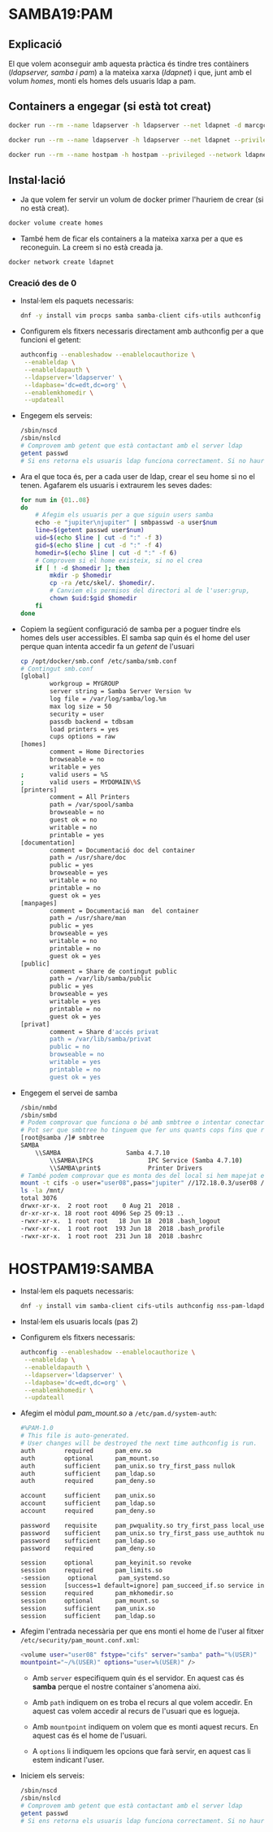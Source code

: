 # SAMBA19:PAM

## Explicació

El que volem aconseguir amb aquesta pràctica és tindre tres contàiners (*ldapserver, samba i pam*) a la mateixa xarxa (*ldapnet*) i que, junt amb el volum *homes*, monti els homes dels usuaris ldap a pam.

## Containers a engegar (si està tot creat)

```bash
docker run --rm --name ldapserver -h ldapserver --net ldapnet -d marcgc/ldapserver19

docker run --rm --name ldapserver -h ldapserver --net ldapnet --privileged -p 445:445 -p 139:139 -v homes:/tmp/home -it marcgc/samba19:pam /bin/bash

docker run --rm --name hostpam -h hostpam --privileged --network ldapnet -it marcgc/hostpam19:samba /bin/bash
```

## Instal·lació

* Ja que volem fer servir un volum de docker primer l'hauriem de crear (si no està creat).

```bash
docker volume create homes
```

* També hem de ficar els containers a la mateixa xarxa per a que es reconeguin. La creem si no està creada ja.

```bash
docker network create ldapnet
```

### Creació des de 0

* Instal·lem els paquets necessaris:
  
  ```bash
  dnf -y install vim procps samba samba-client cifs-utils authconfig nss-pam-ldapd passwd
  ```

* Configurem els fitxers necessaris directament amb authconfig per a que funcioni el getent:
  
  ```bash
  authconfig --enableshadow --enablelocauthorize \
   --enableldap \
   --enableldapauth \
   --ldapserver='ldapserver' \
   --ldapbase='dc=edt,dc=org' \
   --enablemkhomedir \
   --updateall
  ```

* Engegem els serveis:
  
  ```bash
  /sbin/nscd
  /sbin/nslcd
  # Comprovem amb getent que està contactant amb el server ldap
  getent passwd
  # Si ens retorna els usuaris ldap funciona correctament. Si no hauriem de mirar que el servidor ldap funcionés bé, o que estigués engegat.
  ```

* Ara el que toca és, per a cada user de ldap, crear el seu home si no el tenen. Agafarem els usuaris i extraurem les seves dades:
  
  ```bash
  for num in {01..08}
  do
      # Afegim els usuaris per a que siguin users samba
      echo -e "jupiter\njupiter" | smbpasswd -a user$num
      line=$(getent passwd user$num)
      uid=$(echo $line | cut -d ":" -f 3)
      gid=$(echo $line | cut -d ":" -f 4)
      homedir=$(echo $line | cut -d ":" -f 6)
      # Comprovem si el home existeix, si no el crea
      if [ ! -d $homedir ]; then
          mkdir -p $homedir
          cp -ra /etc/skel/. $homedir/.
          # Canviem els permisos del directori al de l'user:grup,         perque si no serien els de root
          chown $uid:$gid $homedir
      fi
  done
  ```

* Copiem la següent configuració de samba per a poguer tindre els homes dels user accessibles. El samba sap quin és el home del user perque quan intenta accedir fa un *getent* de l'usuari
  
  ```bash
  cp /opt/docker/smb.conf /etc/samba/smb.conf
  # Contingut smb.conf
  [global]
          workgroup = MYGROUP
          server string = Samba Server Version %v
          log file = /var/log/samba/log.%m
          max log size = 50
          security = user
          passdb backend = tdbsam
          load printers = yes
          cups options = raw
  [homes]
          comment = Home Directories
          browseable = no
          writable = yes
  ;       valid users = %S
  ;       valid users = MYDOMAIN\%S
  [printers]
          comment = All Printers
          path = /var/spool/samba
          browseable = no
          guest ok = no
          writable = no
          printable = yes
  [documentation]
          comment = Documentació doc del container
          path = /usr/share/doc
          public = yes
          browseable = yes
          writable = no
          printable = no
          guest ok = yes
  [manpages]
          comment = Documentació man  del container
          path = /usr/share/man
          public = yes
          browseable = yes
          writable = no
          printable = no
          guest ok = yes
  [public]
          comment = Share de contingut public
          path = /var/lib/samba/public
          public = yes
          browseable = yes
          writable = yes
          printable = no
          guest ok = yes
  [privat]
          comment = Share d'accés privat
          path = /var/lib/samba/privat
          public = no
          browseable = no
          writable = yes
          printable = no
          guest ok = yes
  ```

* Engegem el servei de samba
  
  ```bash
  /sbin/nmbd
  /sbin/smbd
  # Podem comprovar que funciona o bé amb smbtree o intentar conectar amb smbclient
  # Pot ser que smbtree ho tinguem que fer uns quants cops fins que respongui
  [root@samba /]# smbtree
  SAMBA
      \\SAMBA                  Samba 4.7.10
          \\SAMBA\IPC$               IPC Service (Samba 4.7.10)
          \\SAMBA\print$             Printer Drivers
  # També podem comprovar que es monta des del local si hem mapejat els ports del container amb els del local
  mount -t cifs -o user="user08",pass="jupiter" //172.18.0.3/user08 /mnt
  ls -la /mnt/
  total 3076
  drwxr-xr-x.  2 root root    0 Aug 21  2018 .
  dr-xr-xr-x. 18 root root 4096 Sep 25 09:13 ..
  -rwxr-xr-x.  1 root root   18 Jun 18  2018 .bash_logout
  -rwxr-xr-x.  1 root root  193 Jun 18  2018 .bash_profile
  -rwxr-xr-x.  1 root root  231 Jun 18  2018 .bashrc
  ```

# HOSTPAM19:SAMBA

* Instal·lem els paquets necessaris:
  
  ```bash
  dnf -y install vim samba-client cifs-utils authconfig nss-pam-ldapd passwd pam_mount
  ```

* Instal·lem els usuaris locals (pas 2)

* Configurem els fitxers necessaris:
  
  ```bash
  authconfig --enableshadow --enablelocauthorize \
   --enableldap \
   --enableldapauth \
   --ldapserver='ldapserver' \
   --ldapbase='dc=edt,dc=org' \
   --enablemkhomedir \
   --updateall
  ```

* Afegim el mòdul *pam_mount.so* a `/etc/pam.d/system-auth`:
  
  ```bash
  #%PAM-1.0
  # This file is auto-generated.
  # User changes will be destroyed the next time authconfig is run.
  auth        required      pam_env.so
  auth        optional      pam_mount.so
  auth        sufficient    pam_unix.so try_first_pass nullok
  auth        sufficient    pam_ldap.so
  auth        required      pam_deny.so
  
  account     sufficient    pam_unix.so
  account     sufficient    pam_ldap.so
  account     required      pam_deny.so
  
  password    requisite     pam_pwquality.so try_first_pass local_users_only retry=3 authtok_type=
  password    sufficient    pam_unix.so try_first_pass use_authtok nullok sha512 shadow
  password    sufficient    pam_ldap.so
  password    required      pam_deny.so
  
  session     optional      pam_keyinit.so revoke
  session     required      pam_limits.so
  -session     optional      pam_systemd.so
  session     [success=1 default=ignore] pam_succeed_if.so service in crond quiet use_uid
  session     required      pam_mkhomedir.so
  session     optional      pam_mount.so
  session     sufficient    pam_unix.so
  session     sufficient    pam_ldap.so
  ```

* Afegim l'entrada necessària per que ens monti el home de l'user al fitxer `/etc/security/pam_mount.conf.xml`:
  
  ```bash
  <volume user="user08" fstype="cifs" server="samba" path="%(USER)"
  mountpoint="~/%(USER)" options="user=%(USER)" />
  ```
  
  * Amb `server` especifiquem quin és el servidor. En aquest cas és **samba** perque el nostre container s'anomena aixi.
  
  * Amb `path` indiquem on es troba el recurs al que volem accedir. En aquest cas volem accedir al recurs de l'usuari que es logueja.
  
  * Amb `mountpoint` indiquem on volem que es monti aquest recurs. En aquest cas és el home de l'usuari.
  
  * A `options` li indiquem les opcions que farà servir, en aquest cas li estem indicant l'user.

* Iniciem els serveis:
  
  ```bash
  /sbin/nscd
  /sbin/nslcd
  # Comprovem amb getent que està contactant amb el server ldap
  getent passwd
  # Si ens retorna els usuaris ldap funciona correctament. Si no hauriem de mirar que el servidor ldap funcionés bé, o que estigués engegat.
  ```
